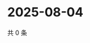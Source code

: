 # 2025-08-04

共 0 条

<!-- BEGIN ZHIHUVIDEO -->
<!-- 最后更新时间 Mon Aug 04 2025 18:15:44 GMT+0800 (China Standard Time) -->

<!-- END ZHIHUVIDEO -->
